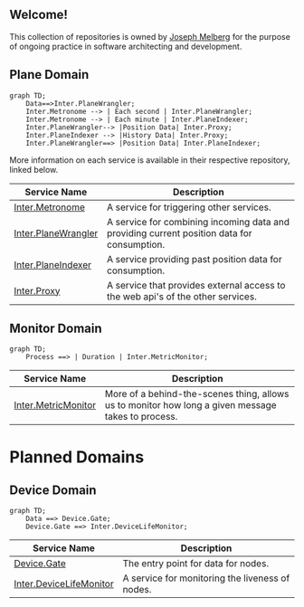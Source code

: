 ## Welcome!

This collection of repositories is owned by [Joseph Melberg](https://github.com/Joseph-Melberg) for the purpose of ongoing practice in software architecting and development.

## Plane Domain

```mermaid
graph TD;
    Data==>Inter.PlaneWrangler;
    Inter.Metronome --> | Each second | Inter.PlaneWrangler;
    Inter.Metronome --> | Each minute | Inter.PlaneIndexer;
    Inter.PlaneWrangler--> |Position Data| Inter.Proxy;
    Inter.PlaneIndexer --> |History Data| Inter.Proxy; 
    Inter.PlaneWrangler==> |Position Data| Inter.PlaneIndexer;
```

More information on each service is available in their respective repository, linked below.

|Service Name| Description |
|-|-|
|[Inter.Metronome](https://github.com/InterMW/Inter.Metronome)| A service for triggering other services.|
|[Inter.PlaneWrangler](https://github.com/InterMW/Inter.PlaneWrangler)| A service for combining incoming data and providing current position data for consumption.|
|[Inter.PlaneIndexer](https://github.com/InterMW/Inter.PlaneIndexer) | A service providing past position data for consumption.|
|[Inter.Proxy](https://github.com/InterMW/Inter.Proxy)| A service that provides external access to the web api's of the other services.|

## Monitor Domain

```mermaid
graph TD;
    Process ==> | Duration | Inter.MetricMonitor;
```

|Service Name| Description|
|-|-|
|[Inter.MetricMonitor](https://github.com/InterMW/Inter.MetricMonitor)|More of a behind-the-scenes thing, allows us to monitor how long a given message takes to process.|

# Planned Domains
## Device Domain

```mermaid
graph TD;
    Data ==> Device.Gate;
    Device.Gate ==> Inter.DeviceLifeMonitor;
```
|Service Name| Description|
|-|-|
|[Device.Gate](https://github.com/InterMW/Device.Gate)| The entry point for data for nodes.|
|[Inter.DeviceLifeMonitor](https://github.com/InterMW/Inter.DeviceLifeMonitor)| A service for monitoring the liveness of nodes.|

